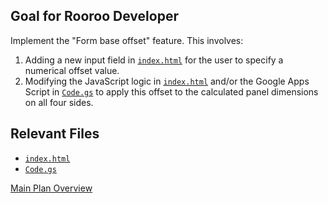 ## Goal for Rooroo Developer
Implement the "Form base offset" feature. This involves:
1.  Adding a new input field in [`index.html`](index.html) for the user to specify a numerical offset value.
2.  Modifying the JavaScript logic in [`index.html`](index.html) and/or the Google Apps Script in [`Code.gs`](Code.gs) to apply this offset to the calculated panel dimensions on all four sides.

## Relevant Files
- [`index.html`](index.html)
- [`Code.gs`](Code.gs)

[Main Plan Overview](../../plans/ROO#TASK_20250627073316_C1D2_plan_overview.md)